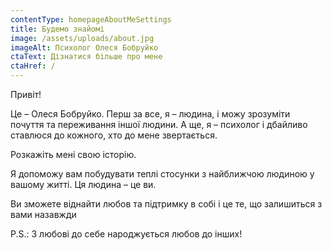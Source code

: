 ```yaml
---
contentType: homepageAboutMeSettings
title: Будемо знайомі
image: /assets/uploads/about.jpg
imageAlt: Психолог Олеся Бобруйко
ctaText: Дізнатися більше про мене
ctaHref: /
---
```

Привіт!

Це – Олеся Бобруйко. Перш за все, я – людина, і можу зрозуміти почуття та переживання іншої людини. А ще, я –  психолог і дбайливо ставлюся до кожного,
хто до мене звертається. 

Розкажіть мені свою історію.

Я допоможу вам побудувати теплі стосунки з найближчою людиною у вашому житті. Ця людина – це ви.

Ви зможете віднайти любов та підтримку в собі і це те, що залишиться з вами назавжди

P.S.: З любові до себе народжується любов до інших!
